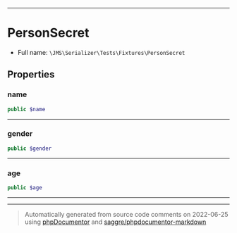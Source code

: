 ***

# PersonSecret





* Full name: `\JMS\Serializer\Tests\Fixtures\PersonSecret`



## Properties


### name



```php
public $name
```






***

### gender



```php
public $gender
```






***

### age



```php
public $age
```






***



***
> Automatically generated from source code comments on 2022-06-25 using [phpDocumentor](http://www.phpdoc.org/) and [saggre/phpdocumentor-markdown](https://github.com/Saggre/phpDocumentor-markdown)
